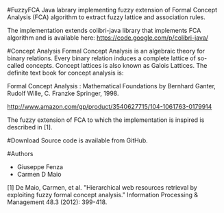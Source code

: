 
#FuzzyFCA
Java labrary implementing fuzzy extension of Formal Concept Analysis (FCA) algorithm to extract fuzzy lattice and association rules.

The implementation extends colibri-java library that implements FCA algorithm and is available here: https://code.google.com/p/colibri-java/



#Concept Analysis
Formal Concept Analysis is an algebraic theory for binary relations. Every binary relation induces a complete lattice of so-called concepts. Concept lattices is also known as Galois Lattices. The definite text book for concept analysis is:

Formal Concept Analysis : Mathematical Foundations by Bernhard Ganter, Rudolf Wille, C. Franzke Springer, 1998.

http://www.amazon.com/gp/product/3540627715/104-1061763-0179914

The fuzzy extension of FCA to which the implementation is inspired is described in [1].



#Download
Source code is available from GitHub.



#Authors
- Giuseppe Fenza
- Carmen D Maio 

[1] De Maio, Carmen, et al. "Hierarchical web resources retrieval by exploiting fuzzy formal concept analysis." Information Processing & Management 48.3 (2012): 399-418.
